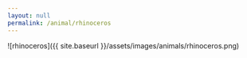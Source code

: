 ```yaml
---
layout: null
permalink: /animal/rhinoceros
---
```


![rhinoceros]({{ site.baseurl }}/assets/images/animals/rhinoceros.png)
<canvas id="rhinoceros" width="552" height="552"></canvas>
<script src="{{ site.baseurl }}/assets/js/rhinoceros.js"></script>